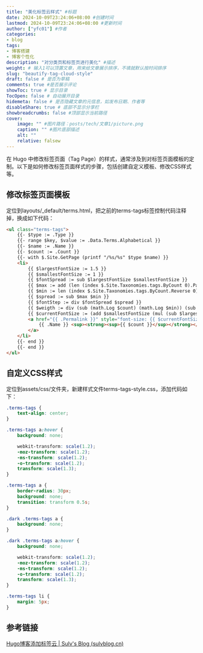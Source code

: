 ```yaml
---
title: "美化标签云样式" #标题
date: 2024-10-09T23:24:06+08:00 #创建时间
lastmod: 2024-10-09T23:24:06+08:00 #更新时间
author: ["yfc01"] #作者
categories: 
- blog
tags: 
- 博客搭建
- 博客个性化
description: "对分类页和标签页进行美化" #描述
weight: # 输入1可以顶置文章，用来给文章展示排序，不填就默认按时间排序
slug: "beautify-tag-cloud-style"
draft: false # 是否为草稿
comments: true #是否展示评论
showToc: true # 显示目录
TocOpen: false # 自动展开目录
hidemeta: false # 是否隐藏文章的元信息，如发布日期、作者等
disableShare: true # 底部不显示分享栏
showbreadcrumbs: false #顶部显示当前路径
cover:
    image: "" #图片路径：posts/tech/文章1/picture.png
    caption: "" #图片底部描述
    alt: ""
    relative: falsew
---
```


在 Hugo 中修改标签页面（Tag Page）的样式，通常涉及到对标签页面模板的定制。以下是如何修改标签页面样式的步骤，包括创建自定义模板、修改CSS样式等。

## 修改标签页面模板
定位到layouts/_default/terms.html，把之前的terms-tags标签控制代码注释掉，换成如下代码：

```html
<ul class="terms-tags">
    {{- $type := .Type }}
    {{- range $key, $value := .Data.Terms.Alphabetical }}
    {{- $name := .Name }}
    {{- $count := .Count }}
    {{- with $.Site.GetPage (printf "/%s/%s" $type $name) }}
    <li>
        {{ $largestFontSize := 1.5 }}
        {{ $smallestFontSize := 1 }}
        {{ $fontSpread := sub $largestFontSize $smallestFontSize }}
        {{ $max := add (len (index $.Site.Taxonomies.tags.ByCount 0).Pages) 1 }}
        {{ $min := len (index $.Site.Taxonomies.tags.ByCount.Reverse 0).Pages }}
        {{ $spread := sub $max $min }}
        {{ $fontStep := div $fontSpread $spread }}
        {{ $weigth := div (sub (math.Log $count) (math.Log $min)) (sub (math.Log $max) (math.Log $min)) }}
        {{ $currentFontSize := (add $smallestFontSize (mul (sub $largestFontSize $smallestFontSize) $weigth)) }}
        <a href="{{ .Permalink }}" style="font-size: {{ $currentFontSize }}rem; font-weight: {{ mul $currentFontSize 200 }};">
            {{ .Name }} <sup><strong><sup>{{ $count }}</sup></strong></sup>
        </a>
    </li>
    {{- end }}
    {{- end }}
</ul>
```

## 自定义CSS样式

定位到assets/css/文件夹，新建样式文件terms-tags-style.css，添加代码如下：

```css
.terms-tags {
    text-align: center;
}

.terms-tags a:hover {
    background: none;

    webkit-transform: scale(1.2);
    -moz-transform: scale(1.2);
    -ms-transform: scale(1.2);
    -o-transform: scale(1.2);
    transform: scale(1.3);
}

.terms-tags a {
    border-radius: 30px;
    background: none;
    transition: transform 0.5s;
}

.dark .terms-tags a {
    background: none;
}

.dark .terms-tags a:hover {
    background: none;

    webkit-transform: scale(1.2);
    -moz-transform: scale(1.2);
    -ms-transform: scale(1.2);
    -o-transform: scale(1.2);
    transform: scale(1.3);
}

.terms-tags li {
    margin: 5px;
}
```

## 参考链接

[Hugo博客添加标签云 | Sulv's Blog (sulvblog.cn)](https://www.sulvblog.cn/posts/blog/hugo_tag_cloud/)
